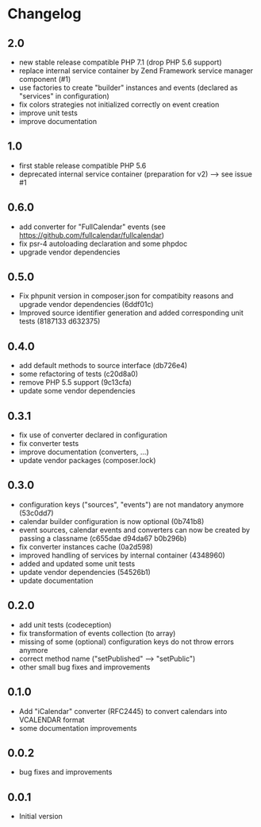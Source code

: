 # Changelog

## 2.0

 - new stable release compatible PHP 7.1 (drop PHP 5.6 support)
 - replace internal service container by Zend Framework service manager component (#1)
 - use factories to create "builder" instances and events (declared as "services" in configuration)
 - fix colors strategies not initialized correctly on event creation
 - improve unit tests
 - improve documentation


## 1.0

 - first stable release compatible PHP 5.6
 - deprecated internal service container (preparation for v2) --> see issue #1

## 0.6.0

 - add converter for "FullCalendar" events (see https://github.com/fullcalendar/fullcalendar)
 - fix psr-4 autoloading declaration and some phpdoc
 - upgrade vendor dependencies

## 0.5.0

 - Fix phpunit version in composer.json for compatibity reasons and upgrade vendor dependencies (6ddf01c)
 - Improved source identifier generation and added corresponding unit tests (8187133 d632375)

## 0.4.0

 - add default methods to source interface (db726e4)
 - some refactoring of tests (c20d8a0)
 - remove PHP 5.5 support (9c13cfa)
 - update some vendor dependencies

## 0.3.1

 - fix use of converter declared in configuration
 - fix converter tests
 - improve documentation (converters, ...)
 - update vendor packages (composer.lock)

## 0.3.0

 - configuration keys ("sources", "events") are not mandatory anymore (53c0dd7)
 - calendar builder configuration is now optional (0b741b8)
 - event sources, calendar events and converters can now be created by passing a classname (c655dae d94da67 b0b296b)
 - fix converter instances cache (0a2d598)
 - improved handling of services by internal container (4348960)
 - added and updated some unit tests
 - update vendor dependencies (54526b1)
 - update documentation

## 0.2.0

 - add unit tests (codeception)
 - fix transformation of events collection (to array)
 - missing of some (optional) configuration keys do not throw errors anymore
 - correct method name ("setPublished" --> "setPublic")
 - other small bug fixes and improvements

## 0.1.0

 - Add "iCalendar" converter (RFC2445) to convert calendars into VCALENDAR format
 - some documentation improvements

## 0.0.2

 - bug fixes and improvements

## 0.0.1

- Initial version
